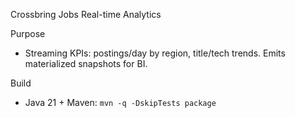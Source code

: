 Crossbring Jobs Real-time Analytics

Purpose
- Streaming KPIs: postings/day by region, title/tech trends. Emits materialized snapshots for BI.

Build
- Java 21 + Maven: `mvn -q -DskipTests package`

